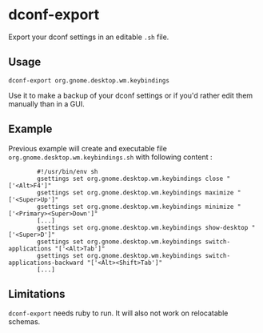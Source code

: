 dconf-export
============
Export your dconf settings in an editable `.sh` file.

Usage
------
    dconf-export org.gnome.desktop.wm.keybindings

Use it to make a backup of your dconf settings or if you'd rather edit them
manually than in a GUI.

Example
-------

Previous example will create and executable file
`org.gnome.desktop.wm.keybindings.sh` with following content :

			#!/usr/bin/env sh
			gsettings set org.gnome.desktop.wm.keybindings close "['<Alt>F4']"
			gsettings set org.gnome.desktop.wm.keybindings maximize "['<Super>Up']"
			gsettings set org.gnome.desktop.wm.keybindings minimize "['<Primary><Super>Down']"
			[...]
			gsettings set org.gnome.desktop.wm.keybindings show-desktop "['<Super>D']"
			gsettings set org.gnome.desktop.wm.keybindings switch-applications "['<Alt>Tab']"
			gsettings set org.gnome.desktop.wm.keybindings switch-applications-backward "['<Alt><Shift>Tab']"
			[...]

	
Limitations
-----------

`dconf-export` needs ruby to run. It will also not work on relocatable schemas.

